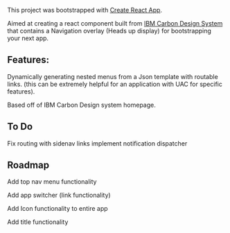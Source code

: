 This project was bootstrapped with [Create React App](https://github.com/facebook/create-react-app).

Aimed at creating a react component built from [IBM Carbon Design System](https://www.carbondesignsystem.com) that contains a Navigation overlay (Heads up display) for bootstrapping your next app.


## Features:
Dynamically generating nested menus from a Json template with routable links. (this can be extremely helpful for an application with UAC for specific features).

Based off of IBM Carbon Design system homepage. 

## To Do
Fix routing with sidenav links
implement notification dispatcher

## Roadmap
Add top nav menu functionality

Add app switcher (link functionality)

Add Icon functionality to entire app

Add title functionality

